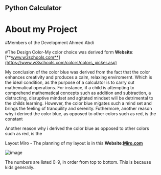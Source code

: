 ## Python Calculator

# About my Project

#Members of the Development
Ahmed Abdi

#The Design
 Color-My color choice was derived form **Website**:[**www.w3schools.com**](https://www.w3schools.com/colors/colors_picker.asp)
 
 My conclusion of the color blue was derived from the fact that the  color enhances creativity and produces a calm, relaxing enviromernt. Which is the ideal condition, as the purpose of a calculator is to carry out mathematical operations. For instance, if a child is attempting to comprehend mathematical concepts such as addition and subtraction, a distracting, disruptive mindset and agitated mindset will be detrimental to the childs learning. However, the color blue migates such a mind set and brings the feeling of tranquility and serenity. Futhermore, another reason why i derived the color blue, as opposed to other colors such as red, is the constant 

Another reason why i derived the color blue as opposed to other colors such as red, is the  


 
 
 Layout
 Miro - The planning of my layout is in this **Website**:[**Miro.com**](https://miro.com/app/board/uXjVPSxXFYc=/)
 

 
![image](https://user-images.githubusercontent.com/103612434/196822058-1355983e-0165-4d9a-ae00-b6e26177b8fc.png)


 
 The numbers are listed 0-9, in order from top to bottom. This is because kids generally..
